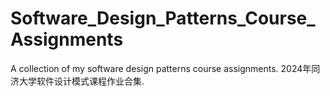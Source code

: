 # Software_Design_Patterns_Course_Assignments
A collection of my software design patterns course assignments. 2024年同济大学软件设计模式课程作业合集.
